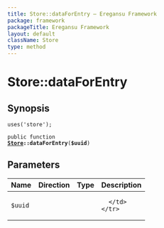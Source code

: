 ```yaml
---
title: Store::dataForEntry — Eregansu Framework
package: framework
packageTitle: Eregansu Framework
layout: default
className: Store
type: method
---
```


# Store::dataForEntry

## Synopsis

<code>uses('store');</code>

<code>public function <b><a href="Store">Store</a>::dataForEntry</b>(<b>$uuid</b>)</code>

## Parameters

<table>
  <thead>
    <tr>
      <th>Name</th>
      <th>Direction</th>
      <th>Type</th>
      <th>Description</th>
    </tr>
  </thead>
  <tbody>
    <tr>
      <td><code>$uuid</code>
      <td><i></i></td>
      <td></td>
      <td>

      </td>
    </tr>
  </tbody>
</table>

